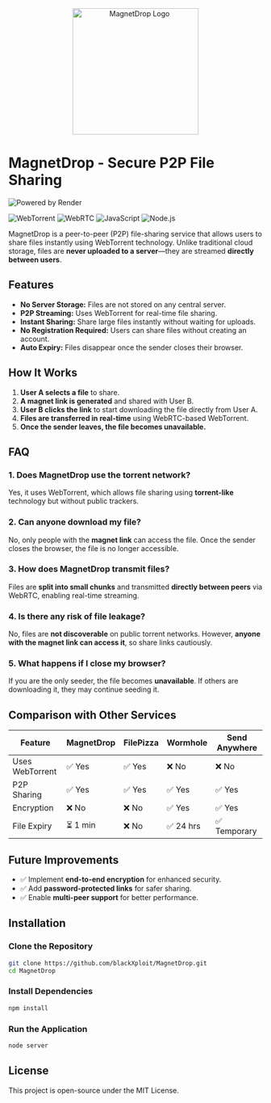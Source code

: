 <div align="center">
  <img src="https://res.cloudinary.com/dgxxrnmkt/image/upload/v1741509088/MagnetDrop_Logo-removebg-preview_1_oleubc.png" alt="MagnetDrop Logo" width="250" height="250" />
</div>

# MagnetDrop - Secure P2P File Sharing

![Powered by Render](https://img.shields.io/badge/Powered%20by-Render-blue?style=for-the-badge)

![WebTorrent](https://img.shields.io/badge/WebTorrent-P2P-red?style=for-the-badge) ![WebRTC](https://img.shields.io/badge/WebRTC-RealTime-blue?style=for-the-badge) ![JavaScript](https://img.shields.io/badge/JavaScript-ES6-yellow?style=for-the-badge) ![Node.js](https://img.shields.io/badge/Node.js-Backend-green?style=for-the-badge)

MagnetDrop is a peer-to-peer (P2P) file-sharing service that allows users to share files instantly using WebTorrent technology. Unlike traditional cloud storage, files are **never uploaded to a server**—they are streamed **directly between users**.

## Features
- **No Server Storage:** Files are not stored on any central server.
- **P2P Streaming:** Uses WebTorrent for real-time file sharing.
- **Instant Sharing:** Share large files instantly without waiting for uploads.
- **No Registration Required:** Users can share files without creating an account.
- **Auto Expiry:** Files disappear once the sender closes their browser.

## How It Works
1. **User A selects a file** to share.
2. **A magnet link is generated** and shared with User B.
3. **User B clicks the link** to start downloading the file directly from User A.
4. **Files are transferred in real-time** using WebRTC-based WebTorrent.
5. **Once the sender leaves, the file becomes unavailable.**

## FAQ
### 1. Does MagnetDrop use the torrent network?
Yes, it uses WebTorrent, which allows file sharing using **torrent-like** technology but without public trackers.

### 2. Can anyone download my file?
No, only people with the **magnet link** can access the file. Once the sender closes the browser, the file is no longer accessible.

### 3. How does MagnetDrop transmit files?
Files are **split into small chunks** and transmitted **directly between peers** via WebRTC, enabling real-time streaming.

### 4. Is there any risk of file leakage?
No, files are **not discoverable** on public torrent networks. However, **anyone with the magnet link can access it**, so share links cautiously.

### 5. What happens if I close my browser?
If you are the only seeder, the file becomes **unavailable**. If others are downloading it, they may continue seeding it.

## Comparison with Other Services
| Feature          | MagnetDrop | FilePizza | Wormhole | Send Anywhere |
|-----------------|------------|-----------|----------|---------------|
| Uses WebTorrent | ✅ Yes | ✅ Yes | ❌ No | ❌ No |
| P2P Sharing     | ✅ Yes | ✅ Yes | ✅ Yes | ✅ Yes |
| Encryption      | ❌ No  | ❌ No  | ✅ Yes | ✅ Yes |
| File Expiry     | ⏳ 1 min | ❌ No | ✅ 24 hrs | ✅ Temporary |

## Future Improvements
- ✅ Implement **end-to-end encryption** for enhanced security.
- ✅ Add **password-protected links** for safer sharing.
- ✅ Enable **multi-peer support** for better performance.

## Installation
### Clone the Repository
```sh
git clone https://github.com/blackXploit/MagnetDrop.git
cd MagnetDrop
```

### Install Dependencies
```sh
npm install
```

### Run the Application
```sh
node server
```

## License
This project is open-source under the MIT License.

